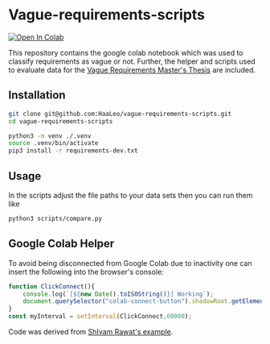 # Vague-requirements-scripts

[![Open In Colab](https://colab.research.google.com/assets/colab-badge.svg)](https://colab.research.google.com/github/HaaLeo/vague-requirements-scripts/blob/master/colab-notebooks/BERT.ipynb)

This repository contains the google colab notebook which was used to classify requirements as vague or not.
Further, the helper and scripts used to evaluate data for the [Vague Requirements Master's Thesis](https://github.com/HaaLeo/Vague-Requirements) are included.

## Installation

```zsh
git clone git@github.com:HaaLeo/vague-requirements-scripts.git
cd vague-requirements-scripts

python3 -m venv ./.venv
source .venv/bin/activate
pip3 install -r requirements-dev.txt
```

## Usage
In the scripts adjust the file paths to your data sets then you can run them like
```zsh
python3 scripts/compare.py
```

## Google Colab Helper

To avoid being disconnected from Google Colab due to inactivity one can insert the following into the browser's console:
```js
function ClickConnect(){
    console.log(`[${new Date().toISOString()}] Working`);
    document.querySelector("colab-connect-button").shadowRoot.getElementById('connect').click();
}
const myInterval = setInterval(ClickConnect,60000);
```

Code was derived from [ShIvam Rawat's example](https://medium.com/@shivamrawat_756/how-to-prevent-google-colab-from-disconnecting-717b88a128c0).
